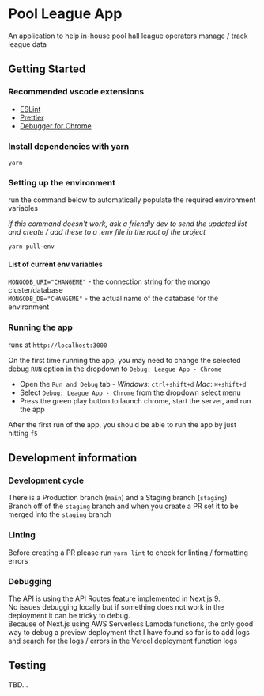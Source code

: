 # Pool League App

An application to help in-house pool hall league operators manage / track league data

## Getting Started

### Recommended vscode extensions

- [ESLint](https://marketplace.visualstudio.com/items?itemName=dbaeumer.vscode-eslint)
- [Prettier](https://marketplace.visualstudio.com/items?itemName=esbenp.prettier-vscode)
- [Debugger for Chrome](https://marketplace.visualstudio.com/items?itemName=msjsdiag.debugger-for-chrome)

### Install dependencies with yarn

`yarn`

### Setting up the environment

run the command below to automatically populate the required environment variables

_if this command doesn't work, ask a friendly dev to send the updated list and create / add these to a .env file in the root of the project_

`yarn pull-env`

#### List of current env variables

`MONGODB_URI="CHANGEME"` - the connection string for the mongo cluster/database  
`MONGODB_DB="CHANGEME"` - the actual name of the database for the environment

### Running the app

runs at `http://localhost:3000`

On the first time running the app, you may need to change the selected debug `RUN` option in the dropdown to `Debug: League App - Chrome`

- Open the `Run and Debug` tab - _Windows_: `ctrl+shift+d` _Mac_: `⌘+shift+d`
- Select `Debug: League App - Chrome` from the dropdown select menu
- Press the green play button to launch chrome, start the server, and run the app

After the first run of the app, you should be able to run the app by just hitting `f5`

## Development information

### Development cycle

There is a Production branch (`main`) and a Staging branch (`staging`)  
Branch off of the `staging` branch and when you create a PR set it to be merged into the `staging` branch

### Linting

Before creating a PR please run `yarn lint` to check for linting / formatting errors

### Debugging

The API is using the API Routes feature implemented in Next.js 9.  
No issues debugging locally but if something does not work in the deployment it can be tricky to debug.  
Because of Next.js using AWS Serverless Lambda functions, the only good way to debug a preview deployment that I have found so far is to add logs and search for the logs / errors in the Vercel deployment function logs

## Testing

TBD...
